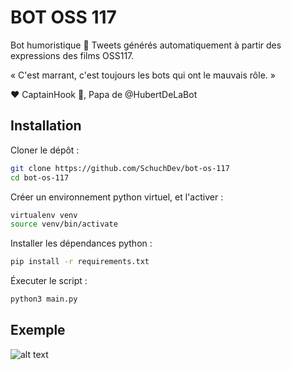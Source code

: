 # BOT OSS 117

Bot humoristique 🤖 Tweets générés automatiquement à partir des expressions des films OSS117. 

« C'est marrant, c'est toujours les bots qui ont le mauvais rôle. »

❤️ CaptainHook 🙏, Papa de @HubertDeLaBot

## Installation

Cloner le dépôt :

```bash
git clone https://github.com/SchuchDev/bot-os-117
cd bot-os-117
```

Créer un environnement python virtuel, et l'activer :

```bash
virtualenv venv
source venv/bin/activate
```

Installer les dépendances python :

```bash
pip install -r requirements.txt
```

Éxecuter le script :

```bash
python3 main.py
```

## Exemple

![alt text](https://github.com/SchuchDev/bot-oss-117/blob/master/screenshot.png?raw=true)

